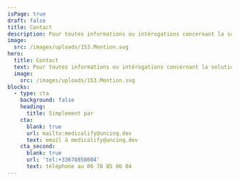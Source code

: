 ```yaml
---
isPage: true
draft: false
title: Contact
description: Pour toutes informations ou intérogations concernant la solution.
image:
  src: /images/uploads/153.Mention.svg
hero:
  title: Contact
  text: Pour toutes informations ou intérogations concernant la solution.
  image:
    src: /images/uploads/153.Mention.svg
blocks:
  - type: cta
    background: false
    heading:
      title: Simplement par
    cta:
      blank: true
      url: mailto:medicalify@uncinq.dev
      text: email à medicalify@uncinq.dev
    cta_second:
      blank: true
      url: 'tel:+33678858604'
      text: téléphone au 06 78 85 86 04
---
```

